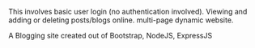 This involves basic user login (no authentication involved).
Viewing and adding or deleting posts/blogs online.
multi-page dynamic website.

A Blogging site created out of Bootstrap, NodeJS, ExpressJS
